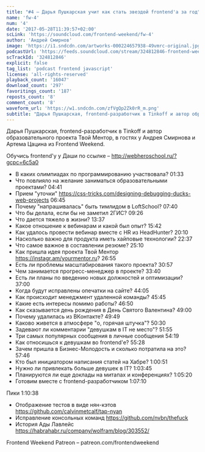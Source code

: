 ```yaml
---
title: "#4 – Дарья Пушкарская учит как стать звездой frontend'а за год"
name: 'fw-4'
num: '4'
date: '2017-05-28T11:39:57+02:00'
scLink: 'https://soundcloud.com/frontend-weekend/fw-4'
author: 'Андрей Смирнов'
image: 'https://i1.sndcdn.com/artworks-000224657938-49vmrc-original.jpg'
podcastUrl: 'https://feeds.soundcloud.com/stream/324812846-frontend-weekend-fw-4.m4a'
scTrackId: '324812846'
explicit: false
tag_list: 'podcast frontend javascript'
license: 'all-rights-reserved'
playback_count: '16047'
download_count: '297'
favoritings_count: '187'
reposts_count: '8'
comment_count: '8'
waveform_url: 'https://w1.sndcdn.com/zfVgQp2Zk0rR_m.png'
subtitle: "Дарья Пушкарская, frontend-разработчик в Tinkoff и автор образовательного проекта Твой Ментор, в гостях у Андрея Смирнова и Артема Цацина из Frontend Weekend."
---
```

Дарья Пушкарская, frontend-разработчик в Tinkoff и автор образовательного проекта Твой Ментор, в гостях у Андрея Смирнова и Артема Цацина из Frontend Weekend.

Обучись frontend'у у Даши по ссылке – http://webheroschool.ru/?gcpc=6c5a0

- В каких олимпиадах по программированию участвовала? <timecode sec="93">01:33</timecode>
- Что повлияло на желание заниматься образовательными проектами? <timecode sec="281">04:41</timecode>
- Прием "уточки" https://css-tricks.com/designing-debugging-ducks-web-projects <timecode sec="405">06:45</timecode>
- Почему "напрашивалась" быть тимлидом в LoftSchool? <timecode sec="460">07:40</timecode>
- Что бы делала, если бы не заметил 2ГИС? <timecode sec="566">09:26</timecode>
- Что дается тяжело в жизни? <timecode sec="817">13:37</timecode>
- Какое отношение к вебинарам и какой был опыт? <timecode sec="942">15:42</timecode>
- Как удалось провести вебинар вместе с HR из HeadHunter? <timecode sec="1210">20:10</timecode>
- Насколько важно для продукта иметь хайповые технологии? <timecode sec="1357">22:37</timecode>
- Что самое важное в составлении резюме? <timecode sec="1510">25:10</timecode>
- Как пришла идея проекта Твой Ментор https://instagr.am/yourmentor.ru? <timecode sec="1615">26:55</timecode>
- Есть ли проблемы масштабирования такого проекта? <timecode sec="1857">30:57</timecode>
- Чем занимается прогресс-менеджер в проекте? <timecode sec="2020">33:40</timecode>
- Есть ли планы по введению новых должностей и оптимизации? <timecode sec="2220">37:00</timecode>
- Когда будут исправлены опечатки на сайте? <timecode sec="2645">44:05</timecode>
- Как происходит менеджмент удаленной команды? <timecode sec="2745">45:45</timecode>
- Какие есть интересы помимо работы? <timecode sec="2810">46:50</timecode>
- Как сказывается день рождения в День Святого Валентина? <timecode sec="2940">49:00</timecode>
- Почему удалилась из ВКонтакте? <timecode sec="2989">49:49</timecode>
- Каково живется в атмосфере "о, горячая штучка"? <timecode sec="3030">50:30</timecode>
- Задевают ли комментарии "девушкам в IT не место"? <timecode sec="3115">51:55</timecode>
- Три самых популярных сообщения в личные сообщения <timecode sec="3259">54:19</timecode>
- Как относишься к девушкам во frontend'е? <timecode sec="3328">55:28</timecode>
- Зачем пришла в Бизнес-Молодость и сколько потратила на это? <timecode sec="3466">57:46</timecode>
- Кто был инициатором написания статей на Хабре? <timecode sec="3651">1:00:51</timecode>
- Нужно ли привлекать больше девушек в IT? <timecode sec="3825">1:03:45</timecode>
- Планируются ли еще доклады на митапах и конференциях? <timecode sec="3920">1:05:20</timecode>
- Готовим вместе с frontend-разработчиком <timecode sec="4030">1:07:10</timecode>

Пики <timecode sec="4238">1:10:38</timecode>
- Отображение тестов в виде нян-кэтов https://github.com/calvinmetcalf/tap-nyan
- Исправление консольных команд https://github.com/nvbn/thefuck
- История Ады Лавлейс https://habrahabr.ru/company/wolfram/blog/303552/

Frontend Weekend Patreon – patreon.com/frontendweekend